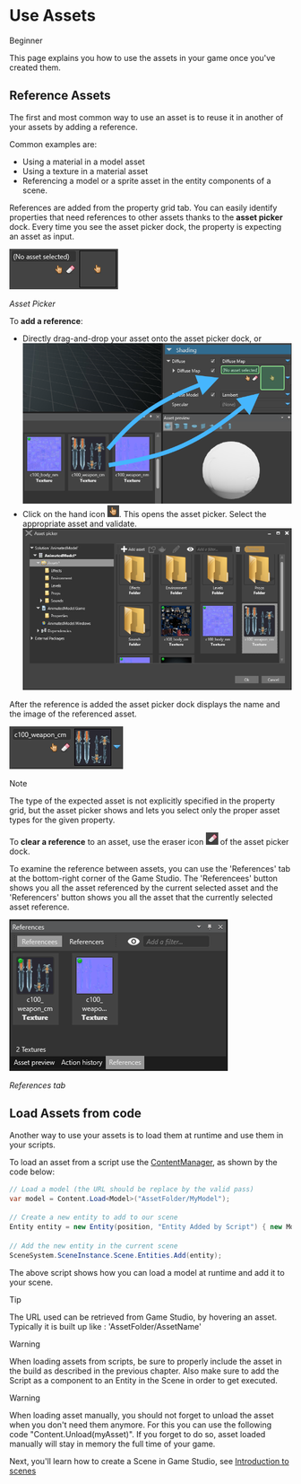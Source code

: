 # Use Assets

<span class="label label-doc-level">Beginner</span>

This page explains you how to use the assets in your game once you've created them.

## Reference Assets

The first and most common way to use an asset is to reuse it in another of your assets by adding a reference.

Common examples are:

* Using a material in a model asset
* Using a texture in a material asset
* Referencing a model or a sprite asset in the entity components of a scene.

References are added from the property grid tab.
You can easily identify properties that need references to other assets thanks to the **asset picker** dock.
Every time you see the asset picker dock, the property is expecting an asset as input. 

![Asset Picker](media/use-assets-asset-picker-dock.png)

_Asset Picker_

To **add a reference**:
- Directly drag-and-drop your asset onto the asset picker dock, or
  ![drag-and-drop](media/use-assets-drag-and-drop.png)
- Click on the hand icon ![](media/use-assets-hand-icon.png). This opens the asset picker. 
  Select the appropriate asset and validate.  
  ![drag-and-drop](media/use-assets-asset-picker.png)
  
After the reference is added the asset picker dock displays the name and the image of the referenced asset.

![drag-and-drop](media/use-assets-reference-added.png)

> [!NOTE]
> The type of the expected asset is not explicitly specified in the property grid, 
> but the asset picker shows and lets you select only the proper asset types for the given property.

To **clear a reference** to an asset, use the eraser icon ![](media/use-assets-eraser.png) of the asset picker dock.

To examine the reference between assets, you can use the 'References' tab at the bottom-right corner of the Game Studio.
The 'Referencees' button shows you all the asset referenced by the current selected asset and 
the 'Referencers' button shows you all the asset that the currently selected asset reference.

![References tab](media/use-assets-references-tab.png)

_References tab_

## Load Assets from code

Another way to use your assets is to load them at runtime and use them in your scripts.

To load an asset from a script use the [ContentManager](xref:SiliconStudio.Xenko.Engine.IScriptContext.Content), as shown by the code below:

```cs
// Load a model (the URL should be replace by the valid pass)
var model = Content.Load<Model>("AssetFolder/MyModel");

// Create a new entity to add to our scene
Entity entity = new Entity(position, "Entity Added by Script") { new ModelComponent { Model = model } };

// Add the new entity in the current scene
SceneSystem.SceneInstance.Scene.Entities.Add(entity);
```

The above script shows how you can load a model at runtime and add it to your scene.

> [!TIP]
> The URL used can be retrieved from Game Studio, by hovering an asset. 
> Typically it is built up like : 'AssetFolder/AssetName'

> [!WARNING] 
> When loading assets from scripts, be sure to properly include the asset in the build as described in the previous chapter.
> Also make sure to add the Script as a component to an Entity in the Scene in order to get executed.

> [!WARNING]
> When loading asset manually, you should not forget to unload the asset when you don't need them anymore.
> For this you can use the following code "Content.Unload(myAsset)".
> If you forget to do so, asset loaded manually will stay in memory the full time of your game.

Next, you'll learn how to create a Scene in Game Studio, see [Introduction to scenes](introduction-to-scenes.md)
